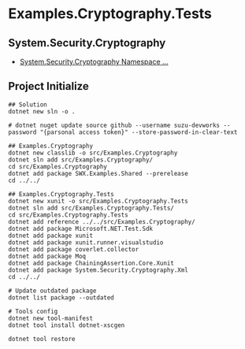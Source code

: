# Examples.Cryptography.Tests

## System.Security.Cryptography

- [System.Security.Cryptography Namespace ...](https://learn.microsoft.com/ja-jp/dotnet/api/system.security.cryptography)

## Project Initialize

```shell
## Solution
dotnet new sln -o .

# dotnet nuget update source github --username suzu-devworks --password "{parsonal access token}" --store-password-in-clear-text

## Examples.Cryptography
dotnet new classlib -o src/Examples.Cryptography
dotnet sln add src/Examples.Cryptography/
cd src/Examples.Cryptography
dotnet add package SWX.Examples.Shared --prerelease
cd ../../

## Examples.Cryptography.Tests
dotnet new xunit -o src/Examples.Cryptography.Tests
dotnet sln add src/Examples.Cryptography.Tests/
cd src/Examples.Cryptography.Tests
dotnet add reference ../../src/Examples.Cryptography/
dotnet add package Microsoft.NET.Test.Sdk
dotnet add package xunit
dotnet add package xunit.runner.visualstudio
dotnet add package coverlet.collector
dotnet add package Moq
dotnet add package ChainingAssertion.Core.Xunit
dotnet add package System.Security.Cryptography.Xml 
cd ../../

# Update outdated package
dotnet list package --outdated

# Tools config
dotnet new tool-manifest
dotnet tool install dotnet-xscgen

dotnet tool restore
```
